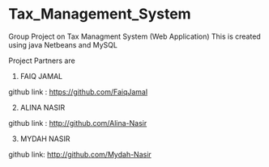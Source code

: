 # Tax_Management_System
Group Project on Tax Managment System (Web Application) 
This is created using java Netbeans and MySQL

Project Partners are 
1) FAIQ JAMAL

github link : https://github.com/FaiqJamal

2) ALINA NASIR

github link : http://github.com/Alina-Nasir

3) MYDAH NASIR 

github link: http://github.com/Mydah-Nasir
